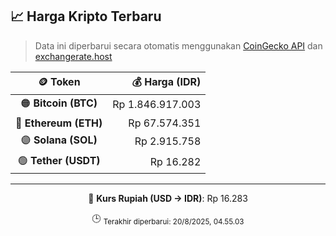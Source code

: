 

<!-- HARGA_KRIPTO -->
## 📈 Harga Kripto Terbaru

> Data ini diperbarui secara otomatis menggunakan [CoinGecko API](https://www.coingecko.com/) dan [exchangerate.host](https://exchangerate.host/)

<div align="center">

| 🪙 Token | 💰 Harga (IDR) |
|:------:|---------------:|
| 🟠 **Bitcoin (BTC)**   | Rp 1.846.917.003 |
| 🔵 **Ethereum (ETH)**  | Rp 67.574.351 |
| 🟣 **Solana (SOL)**    | Rp 2.915.758 |
| 🟢 **Tether (USDT)**   | Rp 16.282 |

---

💱 **Kurs Rupiah (USD → IDR)**: Rp 16.283

🕒 <sub>Terakhir diperbarui: 20/8/2025, 04.55.03</sub>

</div>
<!-- /HARGA_KRIPTO -->
